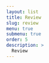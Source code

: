 ```yaml
---
layout: list
title: Review
slug: review
menu: true
submenu: true
order: 5
description: >
  Review
---
```

